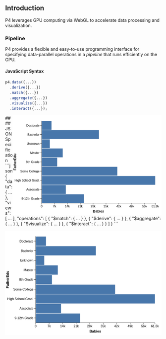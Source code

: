 ## Introduction

P4 leverages GPU computing via WebGL to accelerate data processing and visualization.


### Pipeline
P4 provides a flexible and easy-to-use programming interface for specifying data-parallel operations in a *pipeline* that runs efficiently on the GPU.

#### JavaScript Syntax
```javascript
p4.data({...})
  .derive({...})
  .match({...})
  .aggregate({...})
  .visualize({...})
  .interact({...});

```
<img style="float: right;" height="320" src="/docs/images/barchart.png">
#### JSON Specification
```json
{
  "data": { ... },
  "views": [ ... ],
  "operations": [
    { "$match": { ... } },
    { "$derive": { ... } },
    { "$aggregate": { ... } },
    { "$visualize": { ... } },
    { "$interact": { ... } }
  ]
}
```

![Example Image](/docs/images/barchart.png)
